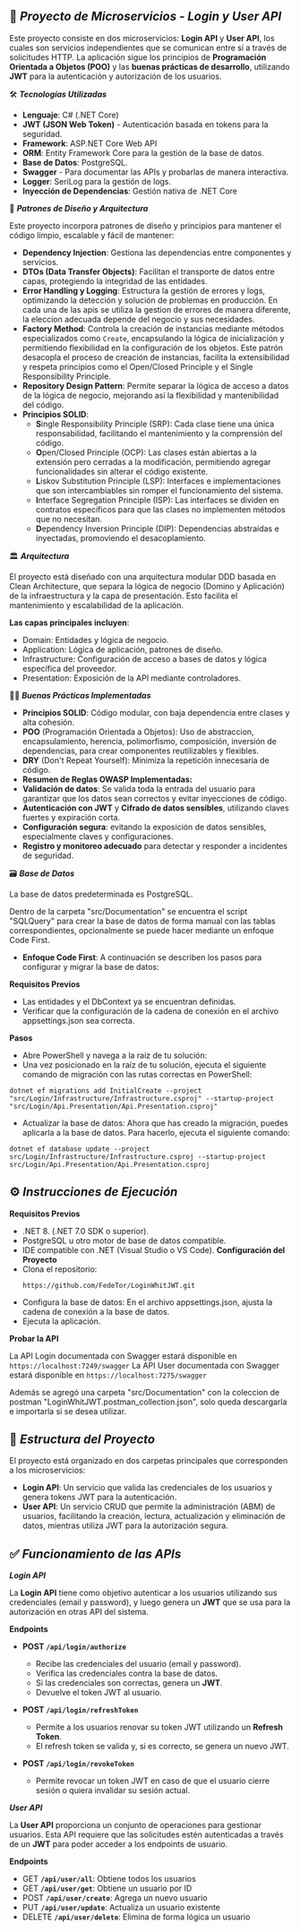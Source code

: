 ## 📂 **_Proyecto de Microservicios - Login y User API_**

Este proyecto consiste en dos microservicios: **Login API** y **User API**, los cuales son servicios independientes que se comunican entre sí a través de solicitudes HTTP. 
La aplicación sigue los principios de **Programación Orientada a Objetos (POO)** y las **buenas prácticas de desarrollo**, utilizando **JWT** para la autenticación y autorización de 
los usuarios.

🛠️ **_Tecnologías Utilizadas_**

- **Lenguaje**: C# (.NET Core)
- **JWT (JSON Web Token)** - Autenticación basada en tokens para la seguridad.
- **Framework**: ASP.NET Core Web API
- **ORM**: Entity Framework Core para la gestión de la base de datos.
- **Base de Datos**: PostgreSQL.
- **Swagger** - Para documentar las APIs y probarlas de manera interactiva.
- **Logger**: SeriLog para la gestión de logs.
- **Inyección de Dependencias**: Gestión nativa de .NET Core

🎨 **_Patrones de Diseño y Arquitectura_**

Este proyecto incorpora patrones de diseño y principios para mantener el código limpio, escalable y fácil de mantener:

- **Dependency Injection**: Gestiona las dependencias entre componentes y servicios.
- **DTOs (Data Transfer Objects)**: Facilitan el transporte de datos entre capas, protegiendo la integridad de las entidades.
- **Error Handling y Logging**: Estructura la gestión de errores y logs, optimizando la detección y solución de problemas en producción. En cada una de las apis se utiliza la gestion de errores de manera diferente, la eleccion adecuada depende del negocio y sus necesidades.
- **Factory Method**: Controla la creación de instancias mediante métodos especializados como `Create`, encapsulando la lógica de inicialización y permitiendo flexibilidad en la configuración de los objetos. Este patrón desacopla el proceso de creación de instancias, facilita la extensibilidad y respeta principios como el Open/Closed Principle y el Single Responsibility Principle.
- **Repository Design Pattern**: Permite separar la lógica de acceso a datos de la lógica de negocio, mejorando así la flexibilidad y mantenibilidad del código.
- **Principios SOLID**:
  - **S**ingle Responsibility Principle (SRP): Cada clase tiene una única responsabilidad, facilitando el mantenimiento y la comprensión del código.
  - **O**pen/Closed Principle (OCP): Las clases están abiertas a la extensión pero cerradas a la modificación, permitiendo agregar funcionalidades sin alterar el código existente.
  - **L**iskov Substitution Principle (LSP): Interfaces e implementaciones que son intercambiables sin romper el funcionamiento del sistema.
  - **I**nterface Segregation Principle (ISP): Las interfaces se dividen en contratos específicos para que las clases no implementen métodos que no necesitan.
  - **D**ependency Inversion Principle (DIP): Dependencias abstraídas e inyectadas, promoviendo el desacoplamiento.


🏛️ **_Arquitectura_**

El proyecto está diseñado con una arquitectura modular DDD basada en Clean Architecture, que separa la lógica de negocio (Domino y Aplicación) de la infraestructura y la capa de presentación. 
Esto facilita el mantenimiento y escalabilidad de la aplicación.

**Las capas principales incluyen**:

- Domain: Entidades y lógica de negocio.
- Application: Lógica de aplicación, patrones de diseño.
- Infrastructure: Configuración de acceso a bases de datos y lógica específica del proveedor.
- Presentation: Exposición de la API mediante controladores.

👨‍🏫 **_Buenas Prácticas Implementadas_**

- **Principios SOLID**: Código modular, con baja dependencia entre clases y alta cohesión.
- **POO** (Programación Orientada a Objetos): Uso de abstraccion, encapsulamiento, herencia, polimorfismo, composición, inversión de dependencias, para crear componentes reutilizables y flexibles.
- **DRY** (Don't Repeat Yourself): Minimiza la repetición innecesaria de código.
- **Resumen de Reglas OWASP Implementadas:**
- **Validación de datos**: Se valida toda la entrada del usuario para garantizar que los datos sean correctos y evitar inyecciones de código.
- **Autenticación con JWT** y **Cifrado de datos sensibles**, utilizando claves fuertes y expiración corta.
- **Configuración segura**: evitando la exposición de datos sensibles, especialmente claves y configuraciones.
- **Registro y monitoreo adecuado** para detectar y responder a incidentes de seguridad.


🗃️ **_Base de Datos_**

La base de datos predeterminada es PostgreSQL.

Dentro de la carpeta "src/Documentation" se encuentra el script "SQLQuery" para crear la base de datos de forma manual con las tablas correspondientes, opcionalmente se puede hacer mediante un enfoque Code First.

- **Enfoque Code First**: A continuación se describen los pasos para configurar y migrar la base de datos:

**Requisitos Previos**
- Las entidades y el DbContext ya se encuentran definidas.
- Verificar que la configuración de la cadena de conexión en el archivo appsettings.json sea correcta.
  
**Pasos**
- Abre PowerShell y navega a la raíz de tu solución:
- Una vez posicionado en la raíz de tu solución, ejecuta el siguiente comando de migración con las rutas correctas en PowerShell:
```
dotnet ef migrations add InitialCreate --project "src/Login/Infrastructure/Infrastructure.csproj" --startup-project "src/Login/Api.Presentation/Api.Presentation.csproj"
```
- Actualizar la base de datos: Ahora que has creado la migración, puedes aplicarla a la base de datos. Para hacerlo, ejecuta el siguiente comando:
```
dotnet ef database update --project src/Login/Infrastructure/Infrastructure.csproj --startup-project src/Login/Api.Presentation/Api.Presentation.csproj
```

## ⚙️ **_Instrucciones de Ejecución_**

**Requisitos Previos**
- .NET 8. (.NET 7.0 SDK o superior).
- PostgreSQL u otro motor de base de datos compatible.
- IDE compatible con .NET (Visual Studio o VS Code).
**Configuración del Proyecto**
- Clona el repositorio:
  ```
  https://github.com/FedeTor/LoginWhitJWT.git
  ```
- Configura la base de datos: En el archivo appsettings.json, ajusta la cadena de conexión a la base de datos.
- Ejecuta la aplicación.

**Probar la API**

La API Login documentada con Swagger estará disponible en ```https://localhost:7249/swagger```
La API User documentada con Swagger estará disponible en ```https://localhost:7275/swagger```

Además se agregó una carpeta "src/Documentation" con la coleccion de postman "LoginWhitJWT.postman_collection.json", solo queda descargarla e importarla si se desea utilizar.

## 📜 **_Estructura del Proyecto_**

El proyecto está organizado en dos carpetas principales que corresponden a los microservicios:

- **Login API**: Un servicio que valida las credenciales de los usuarios y genera tokens JWT para la autenticación.
- **User API**: Un servicio CRUD que permite la administración (ABM) de usuarios, facilitando la creación, lectura, actualización y eliminación de datos, mientras utiliza JWT para la autorización segura.

## ✅ _**Funcionamiento de las APIs**_

_**Login API**_

La **Login API** tiene como objetivo autenticar a los usuarios utilizando sus credenciales (email y password), y luego genera un **JWT** que se usa para la autorización en 
otras API del sistema.

**Endpoints**

- **POST ```/api/login/authorize```**
  - Recibe las credenciales del usuario (email y password).
  - Verifica las credenciales contra la base de datos.
  - Si las credenciales son correctas, genera un **JWT**.
  - Devuelve el token JWT al usuario.
  
- **POST ```/api/login/refreshToken```**
  - Permite a los usuarios renovar su token JWT utilizando un **Refresh Token**.
  - El refresh token se valida y, si es correcto, se genera un nuevo JWT.

- **POST ```/api/login/revokeToken```**
  - Permite revocar un token JWT en caso de que el usuario cierre sesión o quiera invalidar su sesión actual.
 
_**User API**_

La **User API** proporciona un conjunto de operaciones para gestionar usuarios. Esta API requiere que las solicitudes estén autenticadas a través de un **JWT** para poder acceder a 
los endpoints de usuario.

**Endpoints**
- GET **```/api/user/all```**: Obtiene todos los usuarios
- GET **```/api/user/get```**: Obtiene un usuario por ID
- POST **```/api/user/create```**: Agrega un nuevo usuario
- PUT **```/api/user/update```**: Actualiza un usuario existente
- DELETE **```/api/user/delete```**: Elimina de forma lógica un usuario
